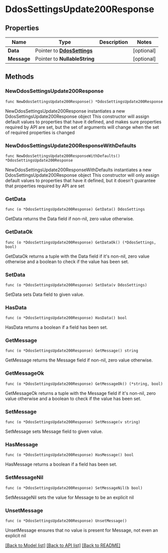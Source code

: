 # DdosSettingsUpdate200Response

## Properties

Name | Type | Description | Notes
------------ | ------------- | ------------- | -------------
**Data** | Pointer to [**DdosSettings**](DdosSettings.md) |  | [optional] 
**Message** | Pointer to **NullableString** |  | [optional] 

## Methods

### NewDdosSettingsUpdate200Response

`func NewDdosSettingsUpdate200Response() *DdosSettingsUpdate200Response`

NewDdosSettingsUpdate200Response instantiates a new DdosSettingsUpdate200Response object
This constructor will assign default values to properties that have it defined,
and makes sure properties required by API are set, but the set of arguments
will change when the set of required properties is changed

### NewDdosSettingsUpdate200ResponseWithDefaults

`func NewDdosSettingsUpdate200ResponseWithDefaults() *DdosSettingsUpdate200Response`

NewDdosSettingsUpdate200ResponseWithDefaults instantiates a new DdosSettingsUpdate200Response object
This constructor will only assign default values to properties that have it defined,
but it doesn't guarantee that properties required by API are set

### GetData

`func (o *DdosSettingsUpdate200Response) GetData() DdosSettings`

GetData returns the Data field if non-nil, zero value otherwise.

### GetDataOk

`func (o *DdosSettingsUpdate200Response) GetDataOk() (*DdosSettings, bool)`

GetDataOk returns a tuple with the Data field if it's non-nil, zero value otherwise
and a boolean to check if the value has been set.

### SetData

`func (o *DdosSettingsUpdate200Response) SetData(v DdosSettings)`

SetData sets Data field to given value.

### HasData

`func (o *DdosSettingsUpdate200Response) HasData() bool`

HasData returns a boolean if a field has been set.

### GetMessage

`func (o *DdosSettingsUpdate200Response) GetMessage() string`

GetMessage returns the Message field if non-nil, zero value otherwise.

### GetMessageOk

`func (o *DdosSettingsUpdate200Response) GetMessageOk() (*string, bool)`

GetMessageOk returns a tuple with the Message field if it's non-nil, zero value otherwise
and a boolean to check if the value has been set.

### SetMessage

`func (o *DdosSettingsUpdate200Response) SetMessage(v string)`

SetMessage sets Message field to given value.

### HasMessage

`func (o *DdosSettingsUpdate200Response) HasMessage() bool`

HasMessage returns a boolean if a field has been set.

### SetMessageNil

`func (o *DdosSettingsUpdate200Response) SetMessageNil(b bool)`

 SetMessageNil sets the value for Message to be an explicit nil

### UnsetMessage
`func (o *DdosSettingsUpdate200Response) UnsetMessage()`

UnsetMessage ensures that no value is present for Message, not even an explicit nil

[[Back to Model list]](HOW-TO.md#documentation-for-models) [[Back to API list]](HOW-TO.md#documentation-for-api-endpoints) [[Back to README]](HOW-TO.md)


